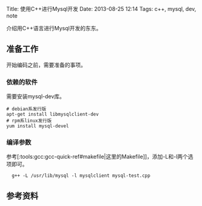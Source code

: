 Title: 使用C++进行Mysql开发
Date: 2013-08-25 12:14
Tags: c++, mysql, dev, note

介绍用C++语言进行Mysql开发的东东。

## 准备工作
开始编码之前，需要准备的事项。

### 依赖的软件
需要安装mysql-dev库。

	# debian系发行版
	apt-get install libmysqlclient-dev
	# rpm系linux发行版
	yum install mysql-devel

###  编译参数
参考[:tools:gcc:gcc-quick-ref#makefile|这里的Makefile]]，添加-L和-l两个选项即可。

	  g++ -L /usr/lib/mysql -l mysqlclient mysql-test.cpp
	
##  参考资料
	
	
